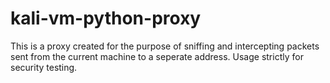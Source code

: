 # kali-vm-python-proxy
This is a proxy created for the purpose of sniffing and intercepting packets sent from the current machine to a seperate address. Usage strictly for security testing.
